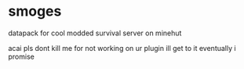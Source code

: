 # smoges
datapack for cool modded survival server on minehut

acai pls dont kill me for not working on ur plugin ill get to it eventually i promise
